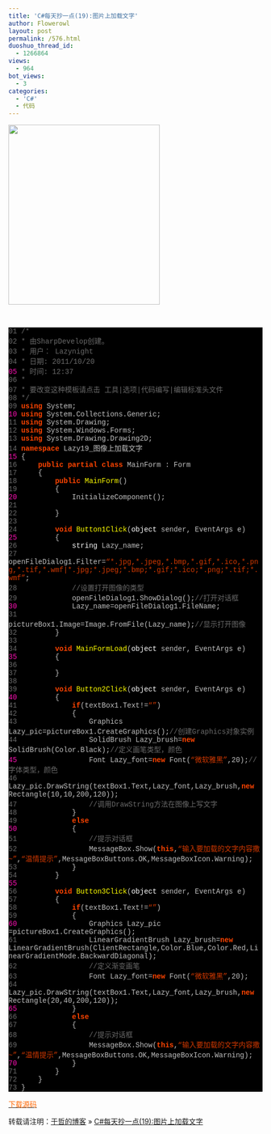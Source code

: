 ```yaml
---
title: 'C#每天抄一点(19):图片上加载文字'
author: Flowerowl
layout: post
permalink: /576.html
duoshuo_thread_id:
  - 1266864
views:
  - 964
bot_views:
  - 3
categories:
  - 'C#'
  - 代码
---
```

  
<img class="size-full wp-image-577 aligncenter" title="Lazynight | 夜阑" src="http://lazynight.me/wp-content/uploads/2011/10/12121221212112121220111020131158.jpg" alt="" width="300" height="356" />

&nbsp;

<div class="source" style="font-family: '[object HTMLOptionElement]', Consolas, 'Lucida Console', 'Courier New'; color: #c0c0c0; background-color: #000000;">
  <span style="color: #696969;">01</span> <span style="color: #696969;">/*</span><br /> <span style="color: #696969;">02</span> <span style="color: #696969;"> * 由SharpDevelop创建。</span><br /> <span style="color: #696969;">03</span> <span style="color: #696969;"> * 用户： Lazynight</span><br /> <span style="color: #696969;">04</span> <span style="color: #696969;"> * 日期: 2011/10/20</span><br /> <span style="color: #f810b0;">05</span> <span style="color: #696969;"> * 时间: 12:37</span><br /> <span style="color: #696969;">06</span> <span style="color: #696969;"> * </span><br /> <span style="color: #696969;">07</span> <span style="color: #696969;"> * 要改变这种模板请点击 工具|选项|代码编写|编辑标准头文件</span><br /> <span style="color: #696969;">08</span> <span style="color: #696969;"> */</span><br /> <span style="color: #696969;">09</span> <span style="color: #ff4400; font-weight: bold;">using</span> <span style="color: #c0c0c0;">System</span>;<br /> <span style="color: #f810b0;">10</span> <span style="color: #ff4400; font-weight: bold;">using</span> <span style="color: #c0c0c0;">System.Collections.Generic</span>;<br /> <span style="color: #696969;">11</span> <span style="color: #ff4400; font-weight: bold;">using</span> <span style="color: #c0c0c0;">System.Drawing</span>;<br /> <span style="color: #696969;">12</span> <span style="color: #ff4400; font-weight: bold;">using</span> <span style="color: #c0c0c0;">System.Windows.Forms</span>;<br /> <span style="color: #696969;">13</span> <span style="color: #ff4400; font-weight: bold;">using</span> <span style="color: #c0c0c0;">System.Drawing.Drawing2D</span>;<br /> <span style="color: #696969;">14</span> <span style="color: #ff4400; font-weight: bold;">namespace</span> <span style="color: #c0c0c0;">Lazy19_</span><span style="color: #c0c0c0;">图像上加载文字</span><br /> <span style="color: #f810b0;">15</span> <span style="color: #c0c0c0;">{</span><br /> <span style="color: #696969;">16</span>     <span style="color: #ff4400; font-weight: bold;">public</span> <span style="color: #ff4400; font-weight: bold;">partial</span> <span style="color: #ff4400; font-weight: bold;">class</span> <span style="color: #c0c0c0;">MainForm</span> <span style="color: #c0c0c0;">:</span> <span style="color: #c0c0c0;">Form</span><br /> <span style="color: #696969;">17</span>     <span style="color: #c0c0c0;">{</span><br /> <span style="color: #696969;">18</span>         <span style="color: #ff4400; font-weight: bold;">public</span> <span style="color: #ffff00;">MainForm</span>()<br /> <span style="color: #696969;">19</span>         <span style="color: #c0c0c0;">{</span><br /> <span style="color: #f810b0;">20</span>             <span style="color: #c0c0c0;">InitializeComponent</span>();<br /> <span style="color: #696969;">21</span><br /> <span style="color: #696969;">22</span>         <span style="color: #c0c0c0;">}</span><br /> <span style="color: #696969;">23</span><br /> <span style="color: #696969;">24</span>         <span style="color: #ff4400; font-weight: bold;">void</span> <span style="color: #ffff00;">Button1Click</span>(<span style="color: #ffffff;">object</span> <span style="color: #c0c0c0;">sender</span><span style="color: #c0c0c0;">,</span> <span style="color: #c0c0c0;">EventArgs</span> <span style="color: #c0c0c0;">e</span>)<br /> <span style="color: #f810b0;">25</span>         <span style="color: #c0c0c0;">{</span><br /> <span style="color: #696969;">26</span>             <span style="color: #ffffff;">string</span> <span style="color: #c0c0c0;">Lazy_name</span>;<br /> <span style="color: #696969;">27</span>             <span style="color: #c0c0c0;">openFileDialog1</span><span style="color: #c0c0c0;">.</span><span style="color: #c0c0c0;">Filter</span><span style="color: #c0c0c0;">=</span><span style="color: #d13800;">&#8220;*.jpg,*.jpeg,*.bmp,*.gif,*.ico,*.png,*.tif,*.wmf|*.jpg;*.jpeg;*.bmp;*.gif;*.ico;*.png;*.tif;*.wmf&#8221;</span>;<br /> <span style="color: #696969;">28</span>             <span style="color: #696969;">//设置打开图像的类型</span><br /> <span style="color: #696969;">29</span>             <span style="color: #c0c0c0;">openFileDialog1</span><span style="color: #c0c0c0;">.</span><span style="color: #c0c0c0;">ShowDialog</span>();<span style="color: #696969;">//打开对话框</span><br /> <span style="color: #f810b0;">30</span>             <span style="color: #c0c0c0;">Lazy_name</span><span style="color: #c0c0c0;">=</span><span style="color: #c0c0c0;">openFileDialog1</span><span style="color: #c0c0c0;">.</span><span style="color: #c0c0c0;">FileName</span>;<br /> <span style="color: #696969;">31</span>             <span style="color: #c0c0c0;">pictureBox1</span><span style="color: #c0c0c0;">.</span><span style="color: #c0c0c0;">Image</span><span style="color: #c0c0c0;">=</span><span style="color: #c0c0c0;">Image</span><span style="color: #c0c0c0;">.</span><span style="color: #c0c0c0;">FromFile</span>(<span style="color: #c0c0c0;">Lazy_name</span>);<span style="color: #696969;">//显示打开图像</span><br /> <span style="color: #696969;">32</span>         <span style="color: #c0c0c0;">}</span><br /> <span style="color: #696969;">33</span><br /> <span style="color: #696969;">34</span>         <span style="color: #ff4400; font-weight: bold;">void</span> <span style="color: #ffff00;">MainFormLoad</span>(<span style="color: #ffffff;">object</span> <span style="color: #c0c0c0;">sender</span><span style="color: #c0c0c0;">,</span> <span style="color: #c0c0c0;">EventArgs</span> <span style="color: #c0c0c0;">e</span>)<br /> <span style="color: #f810b0;">35</span>         <span style="color: #c0c0c0;">{</span><br /> <span style="color: #696969;">36</span><br /> <span style="color: #696969;">37</span>         <span style="color: #c0c0c0;">}</span><br /> <span style="color: #696969;">38</span><br /> <span style="color: #696969;">39</span>         <span style="color: #ff4400; font-weight: bold;">void</span> <span style="color: #ffff00;">Button2Click</span>(<span style="color: #ffffff;">object</span> <span style="color: #c0c0c0;">sender</span><span style="color: #c0c0c0;">,</span> <span style="color: #c0c0c0;">EventArgs</span> <span style="color: #c0c0c0;">e</span>)<br /> <span style="color: #f810b0;">40</span>         <span style="color: #c0c0c0;">{</span><br /> <span style="color: #696969;">41</span>             <span style="color: #ff4400; font-weight: bold;">if</span>(<span style="color: #c0c0c0;">textBox1</span><span style="color: #c0c0c0;">.</span><span style="color: #c0c0c0;">Text</span><span style="color: #c0c0c0;">!=</span><span style="color: #d13800;">&#8220;&#8221;</span>)<br /> <span style="color: #696969;">42</span>             <span style="color: #c0c0c0;">{</span><br /> <span style="color: #696969;">43</span>                 <span style="color: #c0c0c0;">Graphics</span> <span style="color: #c0c0c0;">Lazy_pic</span><span style="color: #c0c0c0;">=</span><span style="color: #c0c0c0;">pictureBox1</span><span style="color: #c0c0c0;">.</span><span style="color: #c0c0c0;">CreateGraphics</span>();<span style="color: #696969;">//创建Graphics对象实例</span><br /> <span style="color: #696969;">44</span>                 <span style="color: #c0c0c0;">SolidBrush</span> <span style="color: #c0c0c0;">Lazy_brush</span><span style="color: #c0c0c0;">=</span><span style="color: #ff4400; font-weight: bold;">new</span> <span style="color: #c0c0c0;">SolidBrush</span>(<span style="color: #c0c0c0;">Color</span><span style="color: #c0c0c0;">.</span><span style="color: #c0c0c0;">Black</span>);<span style="color: #696969;">//定义画笔类型，颜色</span><br /> <span style="color: #f810b0;">45</span>                 <span style="color: #c0c0c0;">Font</span> <span style="color: #c0c0c0;">Lazy_font</span><span style="color: #c0c0c0;">=</span><span style="color: #ff4400; font-weight: bold;">new</span> <span style="color: #c0c0c0;">Font</span>(<span style="color: #d13800;">&#8220;微软雅黑&#8221;</span><span style="color: #c0c0c0;">,</span><span style="color: #c0c0c0;">20</span>);<span style="color: #696969;">//字体类型，颜色</span><br /> <span style="color: #696969;">46</span>                 <span style="color: #c0c0c0;">Lazy_pic</span><span style="color: #c0c0c0;">.</span><span style="color: #c0c0c0;">DrawString</span>(<span style="color: #c0c0c0;">textBox1</span><span style="color: #c0c0c0;">.</span><span style="color: #c0c0c0;">Text</span><span style="color: #c0c0c0;">,</span><span style="color: #c0c0c0;">Lazy_font</span><span style="color: #c0c0c0;">,</span><span style="color: #c0c0c0;">Lazy_brush</span><span style="color: #c0c0c0;">,</span><span style="color: #ff4400; font-weight: bold;">new</span> <span style="color: #c0c0c0;">Rectangle</span>(<span style="color: #c0c0c0;">10</span><span style="color: #c0c0c0;">,</span><span style="color: #c0c0c0;">10</span><span style="color: #c0c0c0;">,</span><span style="color: #c0c0c0;">200</span><span style="color: #c0c0c0;">,</span><span style="color: #c0c0c0;">120</span>));<br /> <span style="color: #696969;">47</span>                 <span style="color: #696969;">//调用DrawString方法在图像上写文字    </span><br /> <span style="color: #696969;">48</span>             <span style="color: #c0c0c0;">}</span><br /> <span style="color: #696969;">49</span>             <span style="color: #ff4400; font-weight: bold;">else</span><br /> <span style="color: #f810b0;">50</span>             <span style="color: #c0c0c0;">{</span><br /> <span style="color: #696969;">51</span>                 <span style="color: #696969;">//提示对话框</span><br /> <span style="color: #696969;">52</span>                 <span style="color: #c0c0c0;">MessageBox</span><span style="color: #c0c0c0;">.</span><span style="color: #c0c0c0;">Show</span>(<span style="color: #ff4400; font-weight: bold;">this</span><span style="color: #c0c0c0;">,</span><span style="color: #d13800;">&#8220;输入要加载的文字内容撒~&#8221;</span><span style="color: #c0c0c0;">,</span><span style="color: #d13800;">&#8220;温情提示&#8221;</span><span style="color: #c0c0c0;">,</span><span style="color: #c0c0c0;">MessageBoxButtons</span><span style="color: #c0c0c0;">.</span><span style="color: #c0c0c0;">OK</span><span style="color: #c0c0c0;">,</span><span style="color: #c0c0c0;">MessageBoxIcon</span><span style="color: #c0c0c0;">.</span><span style="color: #c0c0c0;">Warning</span>);<br /> <span style="color: #696969;">53</span>             <span style="color: #c0c0c0;">}</span><br /> <span style="color: #696969;">54</span>         <span style="color: #c0c0c0;">}</span><br /> <span style="color: #f810b0;">55</span><br /> <span style="color: #696969;">56</span>         <span style="color: #ff4400; font-weight: bold;">void</span> <span style="color: #ffff00;">Button3Click</span>(<span style="color: #ffffff;">object</span> <span style="color: #c0c0c0;">sender</span><span style="color: #c0c0c0;">,</span> <span style="color: #c0c0c0;">EventArgs</span> <span style="color: #c0c0c0;">e</span>)<br /> <span style="color: #696969;">57</span>         <span style="color: #c0c0c0;">{</span><br /> <span style="color: #696969;">58</span>             <span style="color: #ff4400; font-weight: bold;">if</span>(<span style="color: #c0c0c0;">textBox1</span><span style="color: #c0c0c0;">.</span><span style="color: #c0c0c0;">Text</span><span style="color: #c0c0c0;">!=</span><span style="color: #d13800;">&#8220;&#8221;</span>)<br /> <span style="color: #696969;">59</span>             <span style="color: #c0c0c0;">{</span><br /> <span style="color: #f810b0;">60</span>                 <span style="color: #c0c0c0;">Graphics</span> <span style="color: #c0c0c0;">Lazy_pic</span> <span style="color: #c0c0c0;">=</span><span style="color: #c0c0c0;">pictureBox1</span><span style="color: #c0c0c0;">.</span><span style="color: #c0c0c0;">CreateGraphics</span>();<br /> <span style="color: #696969;">61</span>                 <span style="color: #c0c0c0;">LinearGradientBrush</span> <span style="color: #c0c0c0;">Lazy_brush</span><span style="color: #c0c0c0;">=</span><span style="color: #ff4400; font-weight: bold;">new</span> <span style="color: #c0c0c0;">LinearGradientBrush</span>(<span style="color: #c0c0c0;">ClientRectangle</span><span style="color: #c0c0c0;">,</span><span style="color: #c0c0c0;">Color</span><span style="color: #c0c0c0;">.</span><span style="color: #c0c0c0;">Blue</span><span style="color: #c0c0c0;">,</span><span style="color: #c0c0c0;">Color</span><span style="color: #c0c0c0;">.</span><span style="color: #c0c0c0;">Red</span><span style="color: #c0c0c0;">,</span><span style="color: #c0c0c0;">LinearGradientMode</span><span style="color: #c0c0c0;">.</span><span style="color: #c0c0c0;">BackwardDiagonal</span>);<br /> <span style="color: #696969;">62</span>                 <span style="color: #696969;">//定义渐变画笔</span><br /> <span style="color: #696969;">63</span>                 <span style="color: #c0c0c0;">Font</span> <span style="color: #c0c0c0;">Lazy_font</span><span style="color: #c0c0c0;">=</span><span style="color: #ff4400; font-weight: bold;">new</span> <span style="color: #c0c0c0;">Font</span>(<span style="color: #d13800;">&#8220;微软雅黑&#8221;</span><span style="color: #c0c0c0;">,</span><span style="color: #c0c0c0;">20</span>);<br /> <span style="color: #696969;">64</span>                 <span style="color: #c0c0c0;">Lazy_pic</span><span style="color: #c0c0c0;">.</span><span style="color: #c0c0c0;">DrawString</span>(<span style="color: #c0c0c0;">textBox1</span><span style="color: #c0c0c0;">.</span><span style="color: #c0c0c0;">Text</span><span style="color: #c0c0c0;">,</span><span style="color: #c0c0c0;">Lazy_font</span><span style="color: #c0c0c0;">,</span><span style="color: #c0c0c0;">Lazy_brush</span><span style="color: #c0c0c0;">,</span><span style="color: #ff4400; font-weight: bold;">new</span> <span style="color: #c0c0c0;">Rectangle</span>(<span style="color: #c0c0c0;">20</span><span style="color: #c0c0c0;">,</span><span style="color: #c0c0c0;">40</span><span style="color: #c0c0c0;">,</span><span style="color: #c0c0c0;">200</span><span style="color: #c0c0c0;">,</span><span style="color: #c0c0c0;">120</span>));<br /> <span style="color: #f810b0;">65</span>             <span style="color: #c0c0c0;">}</span><br /> <span style="color: #696969;">66</span>             <span style="color: #ff4400; font-weight: bold;">else</span><br /> <span style="color: #696969;">67</span>             <span style="color: #c0c0c0;">{</span><br /> <span style="color: #696969;">68</span>                 <span style="color: #696969;">//提示对话框</span><br /> <span style="color: #696969;">69</span>                 <span style="color: #c0c0c0;">MessageBox</span><span style="color: #c0c0c0;">.</span><span style="color: #c0c0c0;">Show</span>(<span style="color: #ff4400; font-weight: bold;">this</span><span style="color: #c0c0c0;">,</span><span style="color: #d13800;">&#8220;输入要加载的文字内容撒~&#8221;</span><span style="color: #c0c0c0;">,</span><span style="color: #d13800;">&#8220;温情提示&#8221;</span><span style="color: #c0c0c0;">,</span><span style="color: #c0c0c0;">MessageBoxButtons</span><span style="color: #c0c0c0;">.</span><span style="color: #c0c0c0;">OK</span><span style="color: #c0c0c0;">,</span><span style="color: #c0c0c0;">MessageBoxIcon</span><span style="color: #c0c0c0;">.</span><span style="color: #c0c0c0;">Warning</span>);<br /> <span style="color: #f810b0;">70</span>             <span style="color: #c0c0c0;">}</span><br /> <span style="color: #696969;">71</span>         <span style="color: #c0c0c0;">}</span><br /> <span style="color: #696969;">72</span>     <span style="color: #c0c0c0;">}</span><br /> <span style="color: #696969;">73</span> <span style="color: #c0c0c0;">}</span>
</div>

<span style="color: #ff6600;"><a href="http://down.qiannao.com/space/file/flowerowl/-4e0a-4f20-5206-4eab/Lazy19_-56fe-50cf-4e0a-52a0-8f7d-6587-5b57.rar/.page" target="_blank"><span style="color: #ff6600;">下载源码</span></a></span>

转载请注明：[于哲的博客][1] &raquo; [C#每天抄一点(19):图片上加载文字][2]

 [1]: http://lazynight.me
 [2]: http://lazynight.me/576.html